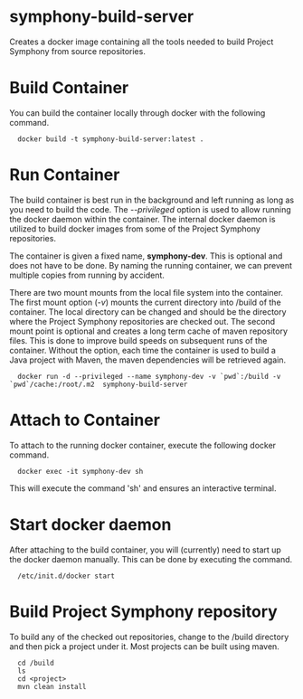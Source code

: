 # symphony-build-server
Creates a docker image containing all the tools needed to build Project Symphony from source repositories.

# Build Container
You can build the container locally through docker with the following command.

```
  docker build -t symphony-build-server:latest .
```

# Run Container
The build container is best run in the background and left running as long as you need to build the code.
The *--privileged* option is used to allow running the docker daemon within the container. The internal
docker daemon is utilized to build docker images from some of the Project Symphony repositories.

The container is given a fixed name, **symphony-dev**. This is optional and does not have to be done. By
naming the running container, we can prevent multiple copies from running by accident.

There are two mount mounts from the local file system into the container. The first mount option (*-v*)
mounts the current directory into /build of the container. The local directory can be changed and should
be the directory where the Project Symphony repositories are checked out. The second mount point is 
optional and creates a long term cache of maven repository files. This is done to improve build speeds
on subsequent runs of the container. Without the option, each time the container is used to build a 
Java project with Maven, the maven dependencies will be retrieved again.

```
  docker run -d --privileged --name symphony-dev -v `pwd`:/build -v `pwd`/cache:/root/.m2  symphony-build-server
```

# Attach to Container
To attach to the running docker container, execute the following docker command.

```
  docker exec -it symphony-dev sh
```

This will execute the command 'sh' and ensures an interactive terminal.

# Start docker daemon
After attaching to the build container, you will (currently) need to start up the docker daemon manually. 
This can be done by executing the command.

```
  /etc/init.d/docker start
```

# Build Project Symphony repository
To build any of the checked out repositories, change to the /build directory and then pick a project under it.
Most projects can be built using maven.

```
  cd /build
  ls
  cd <project>
  mvn clean install
```
